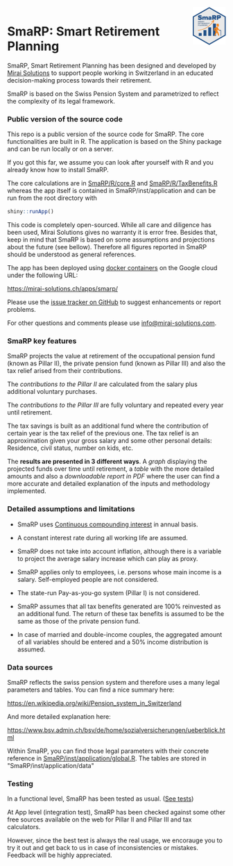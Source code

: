 <img src="inst/application/www/SmaRPSticker.png" align="right" width="15%" height="15%"/>


# SmaRP: Smart Retirement Planning
SmaRP, Smart Retirement Planning has been designed and developed by [Mirai Solutions](https://mirai-solutions.ch/) to support people working in Switzerland in an educated decision-making process towards their retirement.

SmaRP is based on the Swiss Pension System and parametrized to reflect the complexity of its legal framework.


### Public version of the source code

This repo is a public version of the source code for SmaRP. The core functionalities are built in R. The application is based on the Shiny package and can be run locally or on a server.

If you got this far, we assume you can look after yourself with R and you already know how to install SmaRP.  

The core calculations are in  [SmaRP/R/core.R](https://github.com/miraisolutions/SmaRP/blob/master/R/core.R) and [SmaRP/R/TaxBenefits.R](https://github.com/miraisolutions/SmaRP/blob/master/R/TaxBenefit.R) whereas the app itself is contained in SmaRP/inst/application  and can be run from the root directory with

``` r 
shiny::runApp()
```

This code is completely open-sourced. While all care and diligence has been used, Mirai Solutions gives no warranty it is error free. Besides that, keep in mind that SmaRP is based on some assumptions and projections about the future (see bellow).  Therefore all figures reported in SmaRP should be understood as general references.

The app has been deployed using [docker containers](https://www.docker.com/resources/what-container) on the Google cloud under the following URL:

https://mirai-solutions.ch/apps/smarp/ 

Please use the [issue tracker on GitHub](https://github.com/miraisolutions/SmaRP/issues) to suggest enhancements or report problems.

For other questions and comments please use info@mirai-solutions.com.


### SmaRP key features

SmaRP projects the value at retirement of the occupational pension fund (known as Pillar II), the private pension fund (known as Pillar III) and also the tax relief arised from their contributions.

The *contributions to the Pillar II* are calculated from the salary plus additional voluntary purchases.

The *contributions to the Pillar III* are fully voluntary and repeated every year until retirement.

The tax savings is built as an additional fund where the contribution of certain year is the tax relief of the previous one. The tax relief is an approximation given your gross salary and some other personal details: Residence, civil status, number on kids, etc. 

The **results are presented in 3 different ways**. A *graph* displaying the projected funds over time until retirement, a *table* with the more detailed amounts and also a *downloadable report in PDF* where the user can find a more accurate and detailed explanation of the inputs and methodology implemented.     


### Detailed assumptions and limitations

- SmaRP uses [Continuous compounding interest](https://en.wikipedia.org/wiki/Compound_interest) in annual basis. 

- A constant interest rate during all working life are assumed.

- SmaRP does not take into account inflation, although there is a variable to project the average salary increase which can play as proxy.

- SmaRP applies only to employees, i.e. persons whose main income is a salary. Self-employed people are not considered.

- The state-run Pay-as-you-go system (Pillar I) is not considered.

- SmaRP assumes that  all tax benefits generated are 100% reinvested as an additional fund. The return of these tax benefits is assumed to be the same as those of the private pension fund.

- In case of married and double-income couples, the aggregated amount of all variables should be entered and a 50% income distribution is assumed.


### Data sources

SmaRP reflects the swiss pension system and therefore uses a many legal parameters and tables. You can find a nice summary here:

https://en.wikipedia.org/wiki/Pension_system_in_Switzerland

And more detailed explanation here:

https://www.bsv.admin.ch/bsv/de/home/sozialversicherungen/ueberblick.html

Within SmaRP, you can find those legal parameters with their concrete reference in [SmaRP/inst/application/global.R](https://github.com/miraisolutions/SmaRP/blob/master/inst/application/global.R). The tables are stored in  "SmaRP/inst/application/data"


### Testing

In a functional level, SmaRP has been tested as usual. ([See tests](https://github.com/miraisolutions/SmaRP/tree/master/tests/testthat)) 

At App level (integration test), SmaRP has been checked against some other free sources available on the web for Pillar II and Pillar III and tax calculators.

However, since the best test is always the real usage, we encorauge you to try it out and get back to us in case of inconsistencies or mistakes. Feedback will be highly appreciated. 

